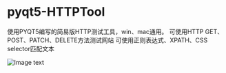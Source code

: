 # pyqt5-HTTPTool
使用PYQT5编写的简易版HTTP测试工具，win、mac通用。
可使用HTTP GET、POST、PATCH、DELETE方法测试网站
可使用正则表达式、XPATH、CSS selector匹配文本

![Image text](https://github.com/PythonerKK/eleme-api-by-django-restful-framework/blob/master/images1.png)
